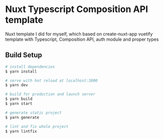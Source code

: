 # Nuxt Typescript Composition API template

Nuxt template I did for myself, which based on create-nuxt-app vuetify template with Typescript, Composition API, auth module and proper types
## Build Setup

```bash
# install dependencies
$ yarn install

# serve with hot reload at localhost:3000
$ yarn dev

# build for production and launch server
$ yarn build
$ yarn start

# generate static project
$ yarn generate

# lint and fix whole project
$ yarn lintfix
```
